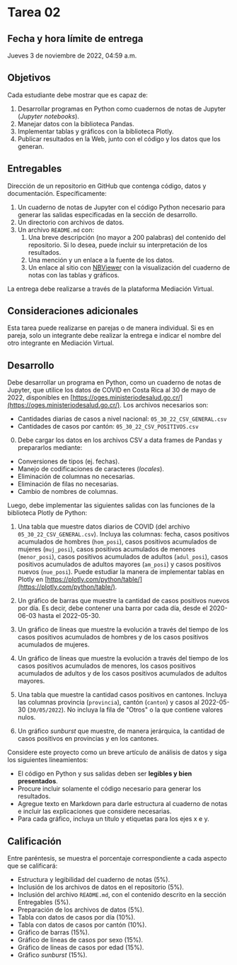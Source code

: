 # Tarea 02

## Fecha y hora límite de entrega
Jueves 3 de noviembre de 2022, 04:59 a.m.

## Objetivos
Cada estudiante debe mostrar que es capaz de:

1. Desarrollar programas en Python como cuadernos de notas de Jupyter (*Jupyter notebooks*).
2. Manejar datos con la biblioteca Pandas.
3. Implementar tablas y gráficos con la biblioteca Plotly.
4. Publicar resultados en la Web, junto con el código y los datos que los generan.

## Entregables
Dirección de un repositorio en GitHub que contenga código, datos y documentación. Específicamente:

1. Un cuaderno de notas de Jupyter con el código Python necesario para generar las salidas especificadas en la sección de desarrollo.
2. Un directorio con archivos de datos.
3. Un archivo `README.md` con:
    1. Una breve descripción (no mayor a 200 palabras) del contenido del repositorio. Si lo desea, puede incluir su interpretación de los resultados.
    2. Una mención y un enlace a la fuente de los datos.
    3. Un enlace al sitio con [NBViewer](https://nbviewer.org/) con la visualización del cuaderno de notas con las tablas y gráficos.

La entrega debe realizarse a través de la plataforma Mediación Virtual.

## Consideraciones adicionales
Esta tarea puede realizarse en parejas o de manera individual. Si es en pareja, solo un integrante debe realizar la entrega e indicar el nombre del otro integrante en Mediación Virtual.

## Desarrollo
Debe desarrollar un programa en Python, como un cuaderno de notas de Jupyter, que utilice los datos de COVID en Costa Rica al 30 de mayo de 2022, disponibles en [https://oges.ministeriodesalud.go.cr/](https://oges.ministeriodesalud.go.cr/). Los archivos necesarios son:

- Cantidades diarias de casos a nivel nacional: `05_30_22_CSV_GENERAL.csv`
- Cantidades de casos por cantón: `05_30_22_CSV_POSITIVOS.csv`

0. Debe cargar los datos en los archivos CSV a data frames de Pandas y prepararlos mediante:

- Conversiones de tipos (ej. fechas).
- Manejo de codificaciones de caracteres (*locales*).
- Eliminación de columnas no necesarias.
- Eliminación de filas no necesarias.
- Cambio de nombres de columnas.

Luego, debe implementar las siguientes salidas con las funciones de la biblioteca Plotly de Python:

1. Una tabla que muestre datos diarios de COVID (del archivo `05_30_22_CSV_GENERAL.csv`). Incluya las columnas: fecha, casos positivos acumulados de hombres (`hom_posi`), casos positivos acumulados de mujeres (`muj_posi`), casos positivos acumulados de menores (`menor_posi`), casos positivos acumulados de adultos (`adul_posi`), casos positivos acumulados de adultos mayores (`am_posi`) y casos positivos nuevos (`nue_posi`). Puede estudiar la manera de implementar tablas en Plotly en [https://plotly.com/python/table/](https://plotly.com/python/table/).

2. Un gráfico de barras que muestre la cantidad de casos positivos nuevos por día. Es decir, debe contener una barra por cada día, desde el 2020-06-03 hasta el 2022-05-30.

3. Un gráfico de líneas que muestre la evolución a través del tiempo de los casos positivos acumulados de hombres y de los casos positivos acumulados de mujeres.

4. Un gráfico de líneas que muestre la evolución a través del tiempo de los casos positivos acumulados de menores, los casos positivos acumulados de adultos y de los casos positivos acumulados de adultos mayores.

5. Una tabla que muestre la cantidad casos positivos en cantones. Incluya las columnas provincia (`provincia`), cantón (`canton`) y casos al 2022-05-30 (`30/05/2022`). No incluya la fila de "Otros" o la que contiene valores nulos. 

6. Un gráfico *sunburst* que muestre, de manera jerárquica, la cantidad de casos positivos en provincias y en los cantones.


Considere este proyecto como un breve artículo de análisis de datos y siga los siguientes lineamientos:

- El código en Python y sus salidas deben ser **legibles y bien presentados**. 
- Procure incluir solamente el código necesario para generar los resultados.
- Agregue texto en Markdown para darle estructura al cuaderno de notas e incluir las explicaciones que considere necesarias.
- Para cada gráfico, incluya un título y etiquetas para los ejes x e y.

## Calificación
Entre paréntesis, se muestra el porcentaje correspondiente a cada aspecto que se calificará:

- Estructura y legibilidad del cuaderno de notas (5%).
- Inclusión de los archivos de datos en el repositorio (5%).
- Inclusión del archivo `README.md`, con el contenido descrito en la sección Entregables (5%).
- Preparación de los archivos de datos (5%).
- Tabla con datos de casos por día (10%).
- Tabla con datos de casos por cantón (10%).
- Gráfico de barras (15%).
- Gráfico de líneas de casos por sexo (15%).
- Gráfico de líneas de casos por edad (15%).
- Gráfico *sunburst* (15%).
